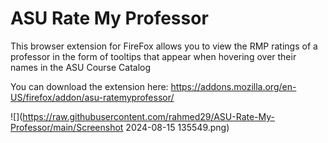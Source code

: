 # ASU Rate My Professor

This browser extension for FireFox allows you to view the RMP ratings of a professor in the form of tooltips that appear when hovering over their names in the ASU Course Catalog


You can download the extension here: https://addons.mozilla.org/en-US/firefox/addon/asu-ratemyprofessor/


![](https://raw.githubusercontent.com/rahmed29/ASU-Rate-My-Professor/main/Screenshot 2024-08-15 135549.png)
